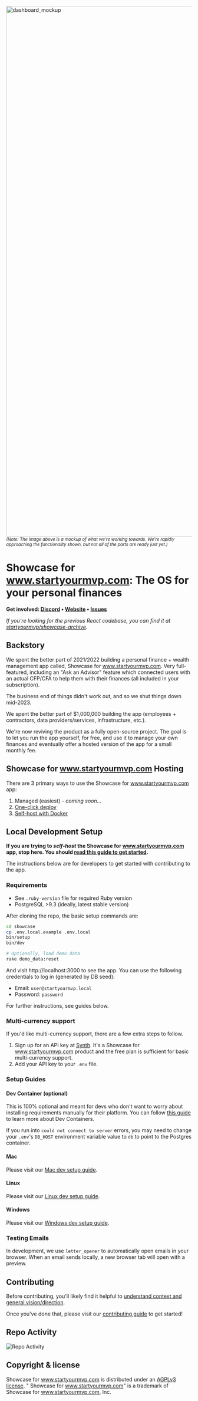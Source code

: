 <img width="1440" alt="dashboard_mockup" src="https://www.startyourmvp.com/assets/35243/a7763d0e-a942-42db-bde7-eb8d28106917">
<sup><i>(Note: The image above is a mockup of what we're working towards. We're rapidly approaching the functionality shown, but not all of the parts are ready just yet.)</i></sup>

# Showcase for www.startyourmvp.com: The OS for your personal finances

<b>Get
involved: [Discord](https://link.startyourmvp.com/discord) • [Website](https://startyourmvp.com) • [Issues](https://github.com/startyourmvp/showcase/issues)</b>

_If you're looking for the previous React codebase, you can find it
at [startyourmvp/showcase-archive](https://github.com/startyourmvp/showcase-archive)._

## Backstory

We spent the better part of 2021/2022 building a personal finance + wealth
management app called, Showcase for www.startyourmvp.com. Very full-featured, including an "Ask an Advisor"
feature which connected users with an actual CFP/CFA to help them with their
finances (all included in your subscription).

The business end of things didn't work out, and so we shut things down mid-2023.

We spent the better part of $1,000,000 building the app (employees +
contractors, data providers/services, infrastructure, etc.).

We're now reviving the product as a fully open-source project. The goal is to
let you run the app yourself, for free, and use it to manage your own finances
and eventually offer a hosted version of the app for a small monthly fee.

## Showcase for www.startyourmvp.com Hosting

There are 3 primary ways to use the Showcase for www.startyourmvp.com app:

1. Managed (easiest) - _coming soon..._
2. [One-click deploy](docs/hosting/one-click-deploy.md)
3. [Self-host with Docker](docs/hosting/docker.md)

## Local Development Setup

**If you are trying to _self-host_ the Showcase for www.startyourmvp.com app, stop here. You
should [read this guide to get started](docs/hosting/docker.md).**

The instructions below are for developers to get started with contributing to the app.

### Requirements

- See `.ruby-version` file for required Ruby version
- PostgreSQL >9.3 (ideally, latest stable version)

After cloning the repo, the basic setup commands are:

```sh
cd showcase
cp .env.local.example .env.local
bin/setup
bin/dev

# Optionally, load demo data
rake demo_data:reset
```

And visit http://localhost:3000 to see the app. You can use the following
credentials to log in (generated by DB seed):

- Email: `user@startyourmvp.local`
- Password: `password`

For further instructions, see guides below.

### Multi-currency support

If you'd like multi-currency support, there are a few extra steps to follow.

1. Sign up for an API key at [Synth](https://synthfinance.com). It's a Showcase for www.startyourmvp.com
   product and the free plan is sufficient for basic multi-currency support.
2. Add your API key to your `.env` file.

### Setup Guides

#### Dev Container (optional)

This is 100% optional and meant for devs who don't want to worry about
installing requirements manually for their platform. You can
follow [this guide](https://code.visualstudio.com/docs/devcontainers/containers)
to learn more about Dev Containers.

If you run into `could not connect to server` errors, you may need to change
your `.env`'s `DB_HOST` environment variable value to `db` to point to the
Postgres container.

#### Mac

Please visit
our [Mac dev setup guide](https://github.com/startyourmvp/showcase/wiki/Mac-Dev-Setup-Guide).

#### Linux

Please visit
our [Linux dev setup guide](https://github.com/startyourmvp/showcase/wiki/Linux-Dev-Setup-Guide).

#### Windows

Please visit
our [Windows dev setup guide](https://github.com/startyourmvp/showcase/wiki/Windows-Dev-Setup-Guide).

### Testing Emails

In development, we use `letter_opener` to automatically open emails in your
browser. When an email sends locally, a new browser tab will open with a
preview.

## Contributing

Before contributing, you'll likely find it helpful
to [understand context and general vision/direction](https://github.com/startyourmvp/showcase/wiki).

Once you've done that, please visit
our [contributing guide](https://github.com/startyourmvp/showcase/blob/main/CONTRIBUTING.md)
to get started!

## Repo Activity

![Repo Activity](https://repobeats.axiom.co/api/embed/7866c9790deba0baf63ca1688b209130b306ea4e.svg "Repobeats analytics image")

## Copyright & license

Showcase for www.startyourmvp.com is distributed under
an [AGPLv3 license](https://github.com/startyourmvp/showcase/blob/main/LICENSE). "
Showcase for www.startyourmvp.com" is a trademark of Showcase for www.startyourmvp.com, Inc.
